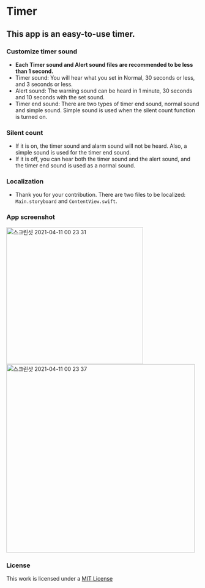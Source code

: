 # Timer
## This app is an easy-to-use timer.

### Customize timer sound
- **Each Timer sound and Alert sound files are recommended to be less than 1 second.**
- Timer sound: You will hear what you set in Normal, 30 seconds or less, and 3 seconds or less.
- Alert sound: The warning sound can be heard in 1 minute, 30 seconds and 10 seconds with the set sound.
- Timer end sound: There are two types of timer end sound, normal sound and simple sound. Simple sound is used when the silent count function is turned on.

### Silent count
- If it is on, the timer sound and alarm sound will not be heard. Also, a simple sound is used for the timer end sound.
- If it is off, you can hear both the timer sound and the alert sound, and the timer end sound is used as a normal sound.

### Localization
- Thank you for your contribution. There are two files to be localized: `Main.storyboard` and `ContentView.swift`.

### App screenshot
<img width="357" alt="스크린샷 2021-04-11 00 23 31" src="https://user-images.githubusercontent.com/25660580/114275276-e08df300-9a5c-11eb-86ce-cef24d05864a.png">
<img width="492" alt="스크린샷 2021-04-11 00 23 37" src="https://user-images.githubusercontent.com/25660580/114275281-e5eb3d80-9a5c-11eb-8f49-124f06cfee1f.png">

### License
This work is licensed under a [MIT License](https://github.com/HyeongminKim/Timer/blob/master/LICENSE)
